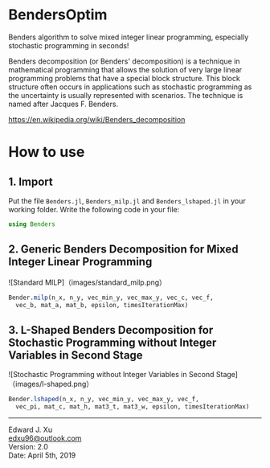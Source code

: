 # BendersOptim
Benders algorithm to solve mixed integer linear programming, especially stochastic programming in seconds!

Benders decomposition (or Benders' decomposition) is a technique in mathematical programming that allows the solution of very large linear programming problems that have a special block structure. This block structure often occurs in applications such as stochastic programming as the uncertainty is usually represented with scenarios. The technique is named after Jacques F. Benders.

https://en.wikipedia.org/wiki/Benders_decomposition

# How to use

## 1. Import 

Put the file `Benders.jl`, `Benders_milp.jl` and `Benders_lshaped.jl` in your working folder. Write the following code in your file:  
```Julia
using Benders
```

## 2. Generic Benders Decomposition for Mixed Integer Linear Programming

![Standard MILP]（images/standard_milp.png）

```Julia
Bender.milp(n_x, n_y, vec_min_y, vec_max_y, vec_c, vec_f, 
  vec_b, mat_a, mat_b, epsilon, timesIterationMax)
```

## 3. L-Shaped Benders Decomposition for Stochastic Programming without Integer Variables in Second Stage

![Stochastic Programming without Integer Variables in Second Stage]（images/l-shaped.png）

```Julia
Bender.lshaped(n_x, n_y, vec_min_y, vec_max_y, vec_f, 
  vec_pi, mat_c, mat_h, mat3_t, mat3_w, epsilon, timesIterationMax)
```

***

Edward J. Xu  
edxu96@outlook.com  
Version: 2.0  
Date: April 5th, 2019

